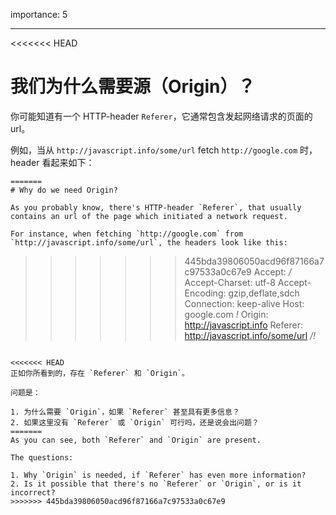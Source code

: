 importance: 5

---

<<<<<<< HEAD
# 我们为什么需要源（Origin）？

你可能知道有一个 HTTP-header `Referer`，它通常包含发起网络请求的页面的 url。

例如，当从 `http://javascript.info/some/url` fetch `http://google.com` 时，header 看起来如下：

```http
=======
# Why do we need Origin?

As you probably know, there's HTTP-header `Referer`, that usually contains an url of the page which initiated a network request.

For instance, when fetching `http://google.com` from `http://javascript.info/some/url`, the headers look like this:

```
>>>>>>> 445bda39806050acd96f87166a7c97533a0c67e9
Accept: */*
Accept-Charset: utf-8
Accept-Encoding: gzip,deflate,sdch
Connection: keep-alive
Host: google.com
*!*
Origin: http://javascript.info
Referer: http://javascript.info/some/url
*/!*
```

<<<<<<< HEAD
正如你所看到的，存在 `Referer` 和 `Origin`。

问题是：

1. 为什么需要 `Origin`，如果 `Referer` 甚至具有更多信息？
2. 如果这里没有 `Referer` 或 `Origin` 可行吗，还是说会出问题？
=======
As you can see, both `Referer` and `Origin` are present.

The questions:

1. Why `Origin` is needed, if `Referer` has even more information?
2. Is it possible that there's no `Referer` or `Origin`, or is it incorrect?
>>>>>>> 445bda39806050acd96f87166a7c97533a0c67e9
